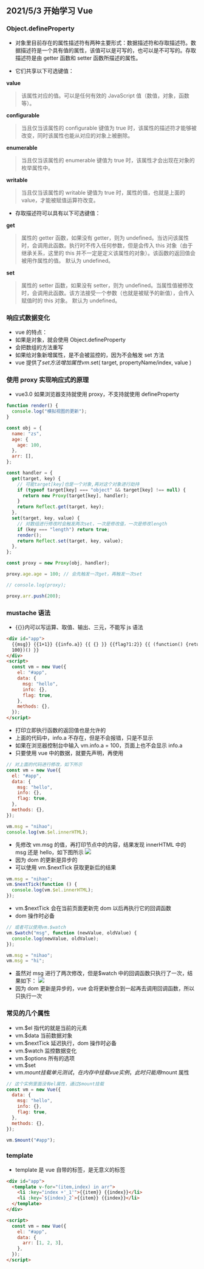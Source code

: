 ## 2021/5/3 开始学习 Vue

### Object.defineProperty

- 对象里目前存在的属性描述符有两种主要形式：数据描述符和存取描述符。数据描述符是一个具有值的属性，该值可以是可写的，也可以是不可写的。存取描述符是由 getter 函数和 setter 函数所描述的属性。

- 它们共享以下可选键值：

**value**

> 该属性对应的值。可以是任何有效的 JavaScript 值（数值，对象，函数等）。

**configurable**

> 当且仅当该属性的 configurable 键值为 true 时，该属性的描述符才能够被改变，同时该属性也能从对应的对象上被删除。

**enumerable**

> 当且仅当该属性的 enumerable 键值为 true 时，该属性才会出现在对象的枚举属性中。

**writable**

> 当且仅当该属性的 writable 键值为 true 时，属性的值，也就是上面的 value，才能被赋值运算符改变。

- 存取描述符可以具有以下可选键值：

**get**

> 属性的 getter 函数，如果没有 getter，则为 undefined。当访问该属性时，会调用此函数。执行时不传入任何参数，但是会传入 this 对象（由于继承关系，这里的 this 并不一定是定义该属性的对象）。该函数的返回值会被用作属性的值。
> 默认为 undefined。

**set**

> 属性的 setter 函数，如果没有 setter，则为 undefined。当属性值被修改时，会调用此函数。该方法接受一个参数（也就是被赋予的新值），会传入赋值时的 this 对象。
> 默认为 undefined。

### 响应式数据变化

- vue 的特点：
- 如果是对象，就会使用 Object.defineProperty
- 会把数组的方法重写
- 如果给对象新增属性，是不会被监控的，因为不会触发 set 方法
- vue 提供了$set 方法增加属性 vm.$set( target, propertyName/index, value )

### 使用 proxy 实现响应式的原理

- vue3.0 如果浏览器支持就使用 proxy，不支持就使用 defineProperty

```js
function render() {
  console.log("模拟视图的更新");
}

const obj = {
  name: "zs",
  age: {
    age: 100,
  },
  arr: [],
};

const handler = {
  get(target, key) {
    // 可能target[key]也是一个对象,再对这个对象进行劫持
    if (typeof target[key] === "object" && target[key] !== null) {
      return new Proxy(target[key], handler);
    }
    return Reflect.get(target, key);
  },
  set(target, key, value) {
    // 对数组进行修改时会触发两次set，一次是修改值，一次是修改length
    if (key === "length") return true;
    render();
    return Reflect.set(target, key, value);
  },
};

const proxy = new Proxy(obj, handler);

proxy.age.age = 100; // 会先触发一次get，再触发一次set

// console.log(proxy);

proxy.arr.push(200);
```

### mustache 语法

- {{}}内可以写运算、取值、输出、三元，不能写 js 语法

```html
<div id="app">
  {{msg}} {{1+1}} {{info.a}} {{ {} }} {{flag?1:2}} {{ (function() {return
  100})() }}
</div>
<script>
  const vm = new Vue({
    el: "#app",
    data: {
      msg: "hello",
      info: {},
      flag: true,
    },
    methods: {},
  });
</script>
```

- 打印立即执行函数的返回值也是允许的
- 上面的代码中，info.a 不存在，但是不会报错，只是不显示
- 如果在浏览器控制台中输入 vm.info.a = 100，页面上也不会显示 info.a
- 只要使用 vue 中的数据，就要先声明，再使用

```js
// 对上面的代码进行修改，如下所示
const vm = new Vue({
  el: "#app",
  data: {
    msg: "hello",
    info: {},
    flag: true,
  },
  methods: {},
});

vm.msg = "nihao";
console.log(vm.$el.innerHTML);
```

- 先修改 vm.msg 的值，再打印节点中的内容，结果发现 innerHTML 中的 msg 还是 hello，如下图所示
  <image src="./images/01.jpg"></image>
- 因为 dom 的更新是异步的
- 可以使用 vm.$nextTick 获取更新后的结果

```js
vm.msg = "nihao";
vm.$nextTick(function () {
  console.log(vm.$el.innerHTML);
});
```

- vm.$nextTick 会在当前页面更新完 dom 以后再执行它的回调函数
- dom 操作时必备

```js
// 或者可以使用vm.$watch
vm.$watch("msg", function (newValue, oldValue) {
  console.log(newValue, oldValue);
});

vm.msg = "nihao";
vm.msg = "hi";
```

- 虽然对 msg 进行了两次修改，但是$watch 中的回调函数只执行了一次，结果如下：
  <image src="./images/02.jpg"></image>
- 因为 dom 更新是异步的，vue 会将更新整合到一起再去调用回调函数，所以只执行一次

### 常见的几个属性

- vm.$el 指代的就是当前的元素
- vm.$data 当前数据对象
- vm.$nextTick 延迟执行，dom 操作时必备
- vm.$watch 监控数据变化
- vm.$options 所有的选项
- vm.$set
- vm.$mount 挂载  单元测试，在内存中挂载vue实例，此时只能用$mount 属性

```js
// 这个实例里面没有el属性，通过$mount挂载
const vm = new Vue({
  data: {
    msg: "hello",
    info: {},
    flag: true,
  },
  methods: {},
});

vm.$mount("#app");
```

### template

- template 是 vue 自带的标签，是无意义的标签

```html
<div id="app">
  <template v-for="(item,index) in arr">
    <li :key="index +'_1'">{{item}} {{index}}</li>
    <li :key=`${index}_2`>{{item}} {{index}}</li>
  </template>
</div>

<script>
  const vm = new Vue({
    el: "#app",
    data: {
      arr: [1, 2, 3],
    },
  });
</script>
```
